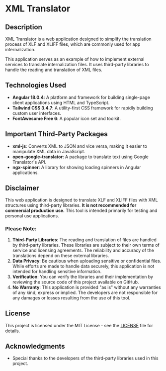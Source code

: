 # XML Translator

## Description
XML Translator is a web application designed to simplify the translation process of XLF and XLIFF files, which are commonly used for app internalization.

This application serves as an example of how to implement external services to translate internalization files. It uses third-party libraries to handle the reading and translation of XML files.

## Technologies Used
- **Angular 18.0.4**: A platform and framework for building single-page client applications using HTML and TypeScript.
- **Tailwind CSS 3.4.7**: A utility-first CSS framework for rapidly building custom user interfaces.
- **FontAwesome Free 6**: A popular icon set and toolkit.

## Important Third-Party Packages
- **xml-js**: Converts XML to JSON and vice versa, making it easier to manipulate XML data in JavaScript.
- **open-google-translator**: A package to translate text using Google Translator's API.
- **ngx-spinner**: A library for showing loading spinners in Angular applications.

## Disclaimer
This web application is designed to translate XLF and XLIFF files with XML structures using third-party libraries. **It is not recommended for commercial production use.** This tool is intended primarily for testing and personal use applications.

### Please Note:
1. **Third-Party Libraries**: The reading and translation of files are handled by third-party libraries. These libraries are subject to their own terms of service and licensing agreements. The reliability and accuracy of the translations depend on these external libraries.
2. **Data Privacy**: Be cautious when uploading sensitive or confidential files. While efforts are made to handle data securely, this application is not intended for handling sensitive information.
3. **Verification**: You can verify the libraries and their implementation by reviewing the source code of this project available on GitHub.
4. **No Warranty**: This application is provided "as is" without any warranties of any kind, express or implied. The developers are not responsible for any damages or losses resulting from the use of this tool.


## License
This project is licensed under the MIT License - see the [LICENSE](LICENSE) file for details.

## Acknowledgments
- Special thanks to the developers of the third-party libraries used in this project.
